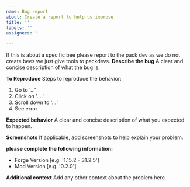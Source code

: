 ```yaml
---
name: Bug report
about: Create a report to help us improve
title: ''
labels: ''
assignees: ''

---
```

If this is about a specific bee please report to the pack dev as we do not create bees we just give tools to packdevs.
**Describe the bug**
A clear and concise description of what the bug is.

**To Reproduce**
Steps to reproduce the behavior:
1. Go to '...'
2. Click on '....'
3. Scroll down to '....'
4. See error

**Expected behavior**
A clear and concise description of what you expected to happen.

**Screenshots**
If applicable, add screenshots to help explain your problem.

**please complete the following information:**
 - Forge Version [e.g. '1.15.2 - 31.2.5']
 - Mod Version [e.g. '0.2.0']

**Additional context**
Add any other context about the problem here.
